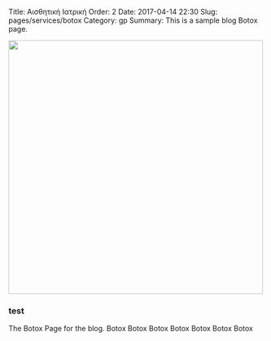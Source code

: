 Title: Αισθητική Ιατρική
Order: 2
Date: 2017-04-14 22:30
Slug: pages/services/botox
Category: gp
Summary: This is a sample blog Botox page.

<div id="leftbox">
<img style="width: 500px; height: auto; autofloat: center;" src="../../images/botox.png"/>
</div>

<div id="rightbox"  markdown="1">

### test
The Botox Page for the blog.
Botox
Botox
Botox
Botox
Botox
Botox
Botox

</div>
